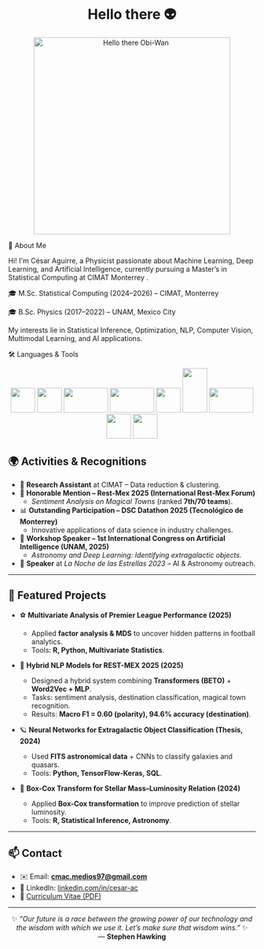 <h1 align="center">Hello there 👽</h1>

<p align="center">
  <img src="https://media1.tenor.com/m/0Akz_GWDQyQAAAAd/star-wars-hello-there.gif" alt="Hello there Obi-Wan" width="400"/>
</p>


👋 About Me

Hi! I'm César Aguirre, a Physicist passionate about Machine Learning, Deep Learning, and Artificial Intelligence, currently pursuing a Master’s in Statistical Computing at CIMAT Monterrey
.

🎓 M.Sc. Statistical Computing (2024–2026) – CIMAT, Monterrey

🎓 B.Sc. Physics (2017–2022) – UNAM, Mexico City

My interests lie in Statistical Inference, Optimization, NLP, Computer Vision, Multimodal Learning, and AI applications.


🛠️ Languages & Tools
<p align="center">
  <img src="https://cdn.jsdelivr.net/gh/devicons/devicon/icons/python/python-original.svg" width="50" height="50"/>
  <img src="https://cdn.jsdelivr.net/gh/devicons/devicon/icons/r/r-original.svg" width="50" height="50"/>
  <img src="https://cdn.jsdelivr.net/gh/devicons/devicon/icons/cplusplus/cplusplus-original.svg" width="90" height="50"/>
  <img src="https://upload.wikimedia.org/wikipedia/commons/thumb/d/d7/Sql_data_base_with_logo.svg/1920px-Sql_data_base_with_logo.svg.png" width="90" height="50"/>
  <img src="https://cdn.jsdelivr.net/gh/devicons/devicon/icons/tensorflow/tensorflow-original.svg" width="50" height="50"/>
  <img src="https://cdn.jsdelivr.net/gh/devicons/devicon/icons/pytorch/pytorch-original.svg" width="50" height="90"/>
  <img src="https://upload.wikimedia.org/wikipedia/commons/0/05/Scikit_learn_logo_small.svg" width="90" height="50"/>
  <img src="https://huggingface.co/front/assets/huggingface_logo-noborder.svg" width="50" height="50"/>
  <img src="https://upload.wikimedia.org/wikipedia/commons/thumb/e/ed/SCIPY_2.svg/100px-SCIPY_2.svg.png" width="50" height="50"/>
</p>

## 🌍 Activities & Recognitions  

- 🔬 **Research Assistant** at CIMAT – Data reduction & clustering.  
- 🏅 **Honorable Mention – Rest-Mex 2025 (International Rest-Mex Forum)**  
  - *Sentiment Analysis on Magical Towns* (ranked **7th/70 teams**).  
- 📊 **Outstanding Participation – DSC Datathon 2025 (Tecnológico de Monterrey)**  
  - Innovative applications of data science in industry challenges.  
- 🧭 **Workshop Speaker – 1st International Congress on Artificial Intelligence (UNAM, 2025)**  
  - *Astronomy and Deep Learning: Identifying extragalactic objects.*
- 🎤 **Speaker** at *La Noche de las Estrellas 2023* – AI & Astronomy outreach. 

---

## 🚀 Featured Projects  

- ⚽ **Multivariate Analysis of Premier League Performance (2025)**  
  - Applied **factor analysis & MDS** to uncover hidden patterns in football analytics.  
  - Tools: **R, Python, Multivariate Statistics**.  

- 🤖 **Hybrid NLP Models for REST-MEX 2025 (2025)**  
  - Designed a hybrid system combining **Transformers (BETO)** + **Word2Vec + MLP**.  
  - Tasks: sentiment analysis, destination classification, magical town recognition.  
  - Results: **Macro F1 = 0.60 (polarity), 94.6% accuracy (destination)**.  

- 🪐 **Neural Networks for Extragalactic Object Classification (Thesis, 2024)**  
  - Used **FITS astronomical data** + CNNs to classify galaxies and quasars.  
  - Tools: **Python, TensorFlow-Keras, SQL**.  

- 🌟 **Box-Cox Transform for Stellar Mass–Luminosity Relation (2024)**  
  - Applied **Box-Cox transformation** to improve prediction of stellar luminosity.  
  - Tools: **R, Statistical Inference, Astronomy**.  

---

## 📫 Contact  

- ✉️ Email: **[cmac.medios97@gmail.com](mailto:cesar.aguirre@cimat.mx)**  
- 💼 LinkedIn: [linkedin.com/in/cesar-ac](https://www.linkedin.com/in/cesar-ac)  
- 📄 [Curriculum Vitae (PDF)](https://github.com/CesarArcano97/CV/blob/main/CV_Corto_CMAC.pdf)  

---

<p align="center">
✨ <i>“Our future is a race between the growing power of our technology and the wisdom with which we use it. Let’s make sure that wisdom wins.”</i> ✨  
<br>— <b>Stephen Hawking</b>
</p>



<!--
**CesarArcano97/CesarArcano97** is a ✨ _special_ ✨ repository because its `README.md` (this file) appears on your GitHub profile.

Here are some ideas to get you started:

- 🔭 I’m currently working on ...
- 🌱 I’m currently learning ...
- 👯 I’m looking to collaborate on ...
- 🤔 I’m looking for help with ...
- 💬 Ask me about ...
- 📫 How to reach me: ...
- 😄 Pronouns: ...
- ⚡ Fun fact: ...
-->
